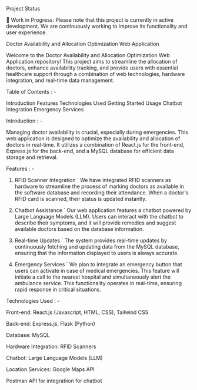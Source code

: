 Project Status

🚧 Work in Progress: Please note that this project is currently in active development. We are continuously working to improve its functionality and user experience.

Doctor Availability and Allocation Optimization Web Application

Welcome to the Doctor Availability and Allocation Optimization Web Application repository! This project aims to streamline the allocation of doctors, enhance availability tracking, and provide users 
with essential healthcare support through a combination of web technologies, hardware integration, and real-time data management.

Table of Contents : - 

Introduction
Features
Technologies Used
Getting Started
Usage
Chatbot Integration
Emergency Services

Introduction : - 

Managing doctor availability is crucial, especially during emergencies. This web application is designed to optimize the availability and allocation of doctors in real-time. It utilizes a combination of React.js for the front-end, Express.js for the back-end, and a MySQL database for efficient data storage and retrieval.

Features : - 

1. RFID Scanner Integration `
We have integrated RFID scanners as hardware to streamline the process of marking doctors as available in the software database and recording their attendance. When a doctor's RFID card is scanned, their status is updated instantly.

2. Chatbot Assistance `
Our web application features a chatbot powered by Large Language Models (LLM). Users can interact with the chatbot to describe their symptoms, and it will provide remedies and suggest available doctors based on the database information.

3. Real-time Updates `
The system provides real-time updates by continuously fetching and updating data from the MySQL database, ensuring that the information displayed to users is always accurate.

4. Emergency Services `
We plan to integrate an emergency button that users can activate in case of medical emergencies. This feature will initiate a call to the nearest hospital and simultaneously alert the ambulance service. This functionality operates in real-time, ensuring rapid response in critical situations.

Technologies Used : - 

Front-end: React.js (Javascript, HTML, CSS), Tailwind CSS

Back-end: Express.js, Flask (Python) 

Database: MySQL

Hardware Integration: RFID Scanners

Chatbot: Large Language Models (LLM)

Location Services: Google Maps API

Postman API for integratiion for chatbot
